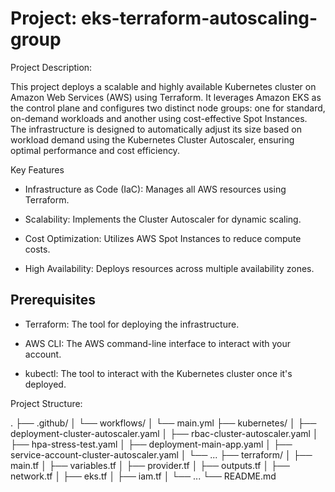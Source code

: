 # **Project: eks-terraform-autoscaling-group**
  
Project Description:

This project deploys a scalable and highly available Kubernetes cluster on Amazon Web Services (AWS) using Terraform. It leverages Amazon EKS as the control plane and configures two distinct node groups: one for standard, on-demand workloads and another using cost-effective Spot Instances. The infrastructure is designed to automatically adjust its size based on workload demand using the Kubernetes Cluster Autoscaler, ensuring optimal performance and cost efficiency.

Key Features

*   Infrastructure as Code (IaC): Manages all AWS resources using Terraform.

*   Scalability: Implements the Cluster Autoscaler for dynamic scaling.

*  Cost Optimization: Utilizes AWS Spot Instances to reduce compute costs.

* High Availability: Deploys resources across multiple availability zones.

## Prerequisites

* Terraform: The tool for deploying the infrastructure.

* AWS CLI: The AWS command-line interface to interact with your account.

* kubectl: The tool to interact with the Kubernetes cluster once it's deployed.

Project Structure: 

.
├── .github/
│   └── workflows/
│       └── main.yml
├── kubernetes/
│   ├── deployment-cluster-autoscaler.yaml
│   ├── rbac-cluster-autoscaler.yaml
│   ├── hpa-stress-test.yaml
│   ├── deployment-main-app.yaml
│   ├── service-account-cluster-autoscaler.yaml
│   └── ...
├── terraform/
│   ├── main.tf
│   ├── variables.tf
│   ├── provider.tf
│   ├── outputs.tf
│   ├── network.tf
│   ├── eks.tf
│   ├── iam.tf
│   └── ...
└── README.md
